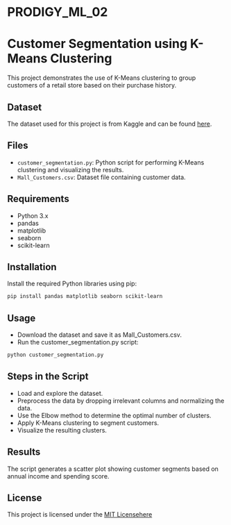 # PRODIGY_ML_02

# Customer Segmentation using K-Means Clustering

This project demonstrates the use of K-Means clustering to group customers of a retail store based on their purchase history.

## Dataset

The dataset used for this project is from Kaggle and can be found [here](https://www.kaggle.com/datasets/vjchoudhary7/customer-segmentation-tutorial-in-python).

## Files

- `customer_segmentation.py`: Python script for performing K-Means clustering and visualizing the results.
- `Mall_Customers.csv`: Dataset file containing customer data.

## Requirements

- Python 3.x
- pandas
- matplotlib
- seaborn
- scikit-learn

## Installation

Install the required Python libraries using pip:

```bash
pip install pandas matplotlib seaborn scikit-learn
```
## Usage
- Download the dataset and save it as Mall_Customers.csv.
- Run the customer_segmentation.py script:
``` bash
python customer_segmentation.py
```
## Steps in the Script
- Load and explore the dataset.
- Preprocess the data by dropping irrelevant columns and normalizing the data.
- Use the Elbow method to determine the optimal number of clusters.
- Apply K-Means clustering to segment customers.
- Visualize the resulting clusters.

## Results
The script generates a scatter plot showing customer segments based on annual income and spending score.

## License
This project is licensed under the [MIT Licensehere](https://github.com/AyushGorlawar/PRODIGY_ML_02/blob/main/LICENSE)
